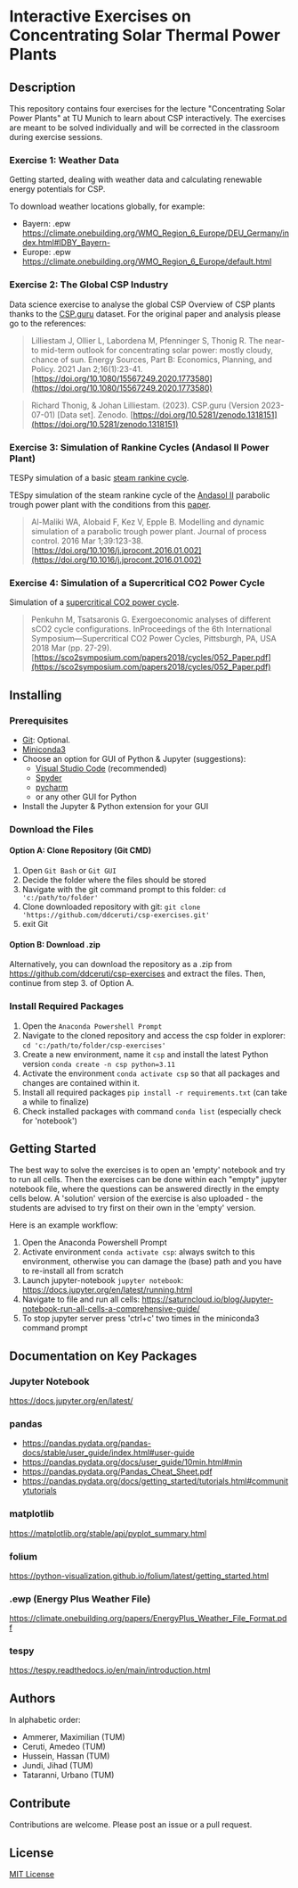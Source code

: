 # Interactive Exercises on Concentrating Solar Thermal Power Plants

## Description

This repository contains four exercises for the lecture "Concentrating Solar
Power Plants" at TU Munich to learn about CSP interactively. The exercises are
meant to be solved individually and will be corrected in the classroom during
exercise sessions.

### Exercise 1: Weather Data

Getting started, dealing with weather data and calculating renewable
energy potentials for CSP.

To download weather locations globally, for example:

- Bayern: .epw <https://climate.onebuilding.org/WMO_Region_6_Europe/DEU_Germany/index.html#IDBY_Bayern->
- Europe: .epw <https://climate.onebuilding.org/WMO_Region_6_Europe/default.html>

### Exercise 2: The Global CSP Industry

Data science exercise to analyse the global CSP Overview of CSP plants
thanks to the [CSP.guru](https://csp.guru/) dataset. For the original paper
and analysis please go to the references:

>Lilliestam J, Ollier L, Labordena M, Pfenninger S, Thonig R. The near-to mid-term outlook for concentrating solar power: mostly cloudy, chance of sun. Energy Sources, Part B: Economics, Planning, and Policy. 2021 Jan 2;16(1):23-41. [https://doi.org/10.1080/15567249.2020.1773580](https://doi.org/10.1080/15567249.2020.1773580)

> Richard Thonig, & Johan Lilliestam. (2023). CSP.guru (Version 2023-07-01) [Data set]. Zenodo. [https://doi.org/10.5281/zenodo.1318151](https://doi.org/10.5281/zenodo.1318151)

### Exercise 3: Simulation of Rankine Cycles (Andasol II Power Plant)

TESPy simulation of a basic [steam rankine cycle](https://github.com/oemof/tespy/blob/dev/tutorial/basics/rankine.py).

TESpy simulation of the steam rankine cycle of the [Andasol II](https://solarpaces.nrel.gov/project/andasol-2)
parabolic trough power plant with the conditions from this
[paper](https://doi.org/10.1016/j.jprocont.2016.01.002).

> Al-Maliki WA, Alobaid F, Kez V, Epple B. Modelling and dynamic simulation of a parabolic trough power plant. Journal of process control. 2016 Mar 1;39:123-38. [https://doi.org/10.1016/j.jprocont.2016.01.002](https://doi.org/10.1016/j.jprocont.2016.01.002)

### Exercise 4: Simulation of a Supercritical CO2 Power Cycle

Simulation of a [supercritical CO2 power cycle](https://sco2symposium.com/papers2018/cycles/052_Paper.pdf).

> Penkuhn M, Tsatsaronis G. Exergoeconomic analyses of different sCO2 cycle configurations. InProceedings of the 6th International Symposium—Supercritical CO2 Power Cycles, Pittsburgh, PA, USA 2018 Mar (pp. 27-29). [https://sco2symposium.com/papers2018/cycles/052_Paper.pdf](https://sco2symposium.com/papers2018/cycles/052_Paper.pdf)

## Installing

### Prerequisites

- [Git](https://git-scm.com/downloads): Optional.
- [Miniconda3](https://docs.anaconda.com/free/miniconda/index.html)
- Choose an option for GUI of Python & Jupyter (suggestions):
  - [Visual Studio Code](https://code.visualstudio.com/) (recommended)
  - [Spyder](https://www.spyder-ide.org/>)
  - [pycharm](https://www.jetbrains.com/pycharm/)
  - or any other GUI for Python
- Install the Jupyter & Python extension for your GUI

### Download the Files

#### Option A: Clone Repository (Git CMD)

1. Open `Git Bash` or `Git GUI`
2. Decide the folder where the files should be stored
3. Navigate with the git command prompt to this folder: `cd 'c:/path/to/folder'`
4. Clone downloaded repository with git: `git clone 'https://github.com/ddceruti/csp-exercises.git'`
5. exit Git

#### Option B: Download .zip

Alternatively, you can download the repository as a .zip from <https://github.com/ddceruti/csp-exercises> and extract the files.
Then, continue from step 3. of Option A.

### Install Required Packages

1. Open the `Anaconda Powershell Prompt`
2. Navigate to the cloned repository and access the csp folder in explorer: `cd 'c:/path/to/folder/csp-exercises'`
3. Create a new environment, name it `csp` and install the latest Python version  `conda create -n csp python=3.11`
4. Activate the environment `conda activate csp` so that all packages and changes are contained within it.
5. Install all required packages `pip install -r requirements.txt` (can take a while to finalize)
6. Check installed packages with command `conda list` (especially check for 'notebook')

## Getting Started

The best way to solve the exercises is to open an 'empty' notebook and try to run all cells.
Then the exercises can be done within each "empty" jupyter notebook file, where the questions can be answered
directly in the empty cells below.
A 'solution' version of the exercise is also uploaded - the students are advised to try first on their own in the 'empty' version.

Here is an example workflow:

1. Open the Anaconda Powershell Prompt
2. Activate environment `conda activate csp`: always switch to this environment, otherwise you can damage the (base) path and you have to re-install all from scratch
3. Launch jupyter-notebook `jupyter notebook`: <https://docs.jupyter.org/en/latest/running.html>
4. Navigate to file and run all cells: <https://saturncloud.io/blog/Jupyter-notebook-run-all-cells-a-comprehensive-guide/>
5. To stop jupyter server press 'ctrl+c' two times in the miniconda3 command prompt

## Documentation on Key Packages

### Jupyter Notebook

<https://docs.jupyter.org/en/latest/>

### pandas

- <https://pandas.pydata.org/pandas-docs/stable/user_guide/index.html#user-guide>
- <https://pandas.pydata.org/docs/user_guide/10min.html#min>
- <https://pandas.pydata.org/Pandas_Cheat_Sheet.pdf>
- <https://pandas.pydata.org/docs/getting_started/tutorials.html#communitytutorials>

### matplotlib

<https://matplotlib.org/stable/api/pyplot_summary.html>

### folium

<https://python-visualization.github.io/folium/latest/getting_started.html>

### .ewp (Energy Plus Weather File)

<https://climate.onebuilding.org/papers/EnergyPlus_Weather_File_Format.pdf>

### tespy

<https://tespy.readthedocs.io/en/main/introduction.html>

## Authors

In alphabetic order:

- Ammerer, Maximilian (TUM)
- Ceruti, Amedeo (TUM)
- Hussein, Hassan (TUM)
- Jundi, Jihad (TUM)
- Tataranni, Urbano (TUM)

## Contribute

Contributions are welcome. Please post an issue or a pull request.

## License

[MIT License](https://en.wikipedia.org/wiki/MIT_License)
